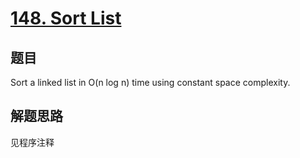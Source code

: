 # [148. Sort List](https://leetcode.com/problems/sort-list/)

## 题目
Sort a linked list in O(n log n) time using constant space complexity.

## 解题思路

见程序注释
